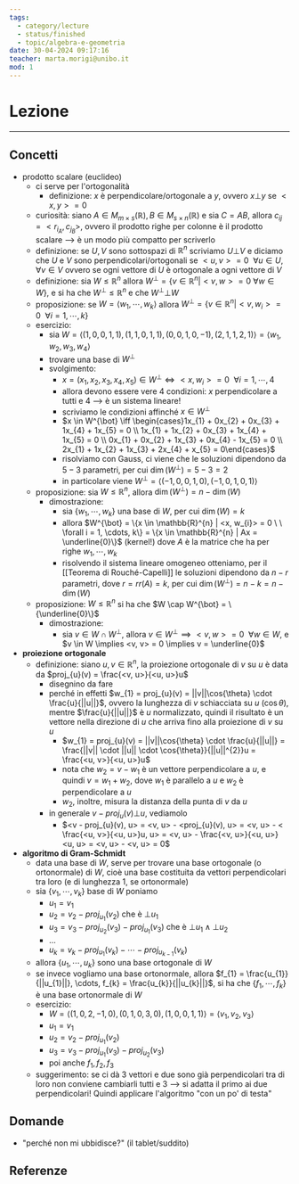 ```yaml
---
tags:
  - category/lecture
  - status/finished
  - topic/algebra-e-geometria
date: 30-04-2024 09:17:16
teacher: marta.morigi@unibo.it
mod: 1
---
```

# Lezione
---
## Concetti
- prodotto scalare (euclideo)
	- ci serve per l'ortogonalità
		- definizione: $x$ è perpendicolare/ortogonale a $y$, ovvero $x \bot y$ se $<x, y> = 0$
	- curiosità: siano $A \in M_{m \times s}(\mathbb{R}), B \in M_{s \times n}(\mathbb{R})$ e sia $C = AB$, allora $c_{ij} = <r_{{i}_{A}}, c_{{j}_{B}}>$, ovvero il prodotto righe per colonne è il prodotto scalare --> è un modo più compatto per scriverlo
	- definizione: se $U, V$ sono sottospazi di $\mathbb{R}^{n}$ scriviamo $U \bot V$ e diciamo che $U$ e $V$ sono perpendicolari/ortogonali se $<u, v> = 0 \ \ \forall u \in U, \forall v \in V$ ovvero se ogni vettore di $U$ è ortogonale a ogni vettore di $V$
	- definizione: sia $W \leq \mathbb{R}^{n}$ allora $W^{\bot} = \{v \in \mathbb{R}^{n} | <v, w> = 0 \ \forall w \in W\}$, e si ha che $W^{\bot} \leq \mathbb{R}^{n}$ e che $W^{\bot} \bot W$
	- proposizione: se $W = \langle w_{1}, \cdots, w_{k} \rangle$ allora $W^{\bot} = \{v \in \mathbb{R}^{n} | <v, w_{i}> = 0 \ \ \forall i = 1, \cdots, k\}$
	- esercizio:
		- sia $W = \langle (1, 0, 0, 1, 1), (1, 1, 0, 1, 1), (0, 0, 1, 0, -1), (2, 1, 1, 2, 1) \rangle = \langle w_{1}, w_{2}, w_{3}, w_{4} \rangle$
		- trovare una base di $W^{\bot}$
		- svolgimento:
			- $x = (x_{1}, x_{2}, x_{3}, x_{4}, x_{5}) \in W^{\bot} \iff <x, w_{i}> = 0 \ \ \forall i = 1, \cdots, 4$
			- allora devono essere vere 4 condizioni: $x$ perpendicolare a tutti e 4 --> è un sistema lineare!
			- scriviamo le condizioni affinché $x \in W^{\bot}$
			- $x \in W^{\bot} \iff \begin{cases}1x_{1} + 0x_{2} + 0x_{3} + 1x_{4} + 1x_{5} = 0 \\ 1x_{1} + 1x_{2} + 0x_{3} + 1x_{4} + 1x_{5} = 0 \\ 0x_{1} + 0x_{2} + 1x_{3} + 0x_{4} - 1x_{5} = 0 \\ 2x_{1} + 1x_{2} + 1x_{3} + 2x_{4} + x_{5} = 0\end{cases}$
			- risolviamo con Gauss, ci viene che le soluzioni dipendono da $5-3$ parametri, per cui $\dim(W^{\bot}) = 5-3 = 2$
			- in particolare viene $W^{\bot} = \langle (-1, 0, 0, 1, 0), (-1, 0, 1, 0, 1) \rangle$
	- proposizione: sia $W \leq \mathbb{R}^{n}$, allora $\dim(W^{\bot}) = n - \dim(W)$
		- dimostrazione:
			- sia $\{w_{1}, \cdots, w_{k}\}$ una base di $W$, per cui $\dim(W) = k$
			- allora $W^{\bot} = \{x \in \mathbb{R}^{n} | <x, w_{i}> = 0 \ \ \forall i = 1, \cdots, k\} = \{x \in \mathbb{R}^{n} | Ax = \underline{0}\}$ (kernel!) dove $A$ è la matrice che ha per righe $w_{1}, \cdots, w_{k}$
			- risolvendo il sistema lineare omogeneo otteniamo, per il [[Teorema di Rouché-Capelli]] le soluzioni dipendono da $n - r$ parametri, dove $r = rr(A) = k$, per cui $\dim(W^{\bot}) = n - k = n - \dim(W)$
	- proposizione: $W \leq \mathbb{R}^{n}$ si ha che $W \cap W^{\bot} = \{\underline{0}\}$
		- dimostrazione:
			- sia $v \in W \cap W^{\bot}$, allora $v \in W^{\bot} \implies <v, w> = 0 \ \ \forall w \in W$, e $v \in W \implies <v, v> = 0 \implies v = \underline{0}$
- **proiezione ortogonale**
	- definizione: siano $u, v \in \mathbb{R}^{n}$, la proiezione ortogonale di $v$ su $u$ è data da $proj_{u}(v) = \frac{<v, u>}{<u, u>}u$
		- disegnino da fare
		- perché in effetti $w_{1} = proj_{u}(v) = ||v||\cos{\theta} \cdot \frac{u}{||u||}$, ovvero la lunghezza di $v$ schiacciata su $u$ ($\cos{\theta}$), mentre $\frac{u}{||u||}$ è $u$ normalizzato, quindi il risultato è un vettore nella direzione di $u$ che arriva fino alla proiezione di $v$ su $u$
			- $w_{1} = proj_{u}(v) = ||v||\cos{\theta} \cdot \frac{u}{||u||} = \frac{||v|| \cdot ||u|| \cdot \cos{\theta}}{||u||^{2}}u = \frac{<u, v>}{<u, u>}u$
			- nota che $w_{2} = v - w_{1}$ è un vettore perpendicolare a $u$, e quindi $v = w_{1}+w_{2}$, dove $w_{1}$ è parallelo a $u$ e $w_{2}$ è perpendicolare a $u$
			- $w_{2}$, inoltre, misura la distanza della punta di $v$ da $u$
		- in generale $v - proj_{u}(v) \bot u$, vediamolo
			- $<v - proj_{u}(v), u> = <v, u> - <proj_{u}(v), u> = <v, u> - < \frac{<u, v>}{<u, u>}u, u> = <v, u> - \frac{<v, u>}{<u, u>} <u, u> = <v, u> - <v, u> = 0$
- **algoritmo di Gram-Schmidt**
	- data una base di $W$, serve per trovare una base ortogonale (o ortonormale) di $W$, cioè una base costituita da vettori perpendicolari tra loro (e di lunghezza 1, se ortonormale)
	- sia $\{v_{1}, \cdots, v_{k}\}$ base di $W$ poniamo
		- $u_{1} = v_{1}$
		- $u_{2} = v_{2} - proj_{u_{1}}(v_{2})$ che è $\bot u_{1}$
		- $u_{3} = v_{3} - proj_{u_{2}}(v_{3}) - proj_{u_{1}}(v_{3})$ che è $\bot u_{1} \land \bot u_{2}$
		- ...
		- $u_{k} = v_{k} - proj_{u_{1}}(v_{k}) - \cdots - proj_{u_{k-1}}(v_{k})$
	- allora $\{u_{1}, \cdots, u_{k}\}$ sono una base ortogonale di $W$
	- se invece vogliamo una base ortonormale, allora $f_{1} = \frac{u_{1}}{||u_{1}||}, \cdots, f_{k} = \frac{u_{k}}{||u_{k}||}$, si ha che $\{f_{1}, \cdots, f_{k}\}$ è una base ortonormale di $W$
	- esercizio:
		- $W = \langle (1, 0, 2, -1, 0), (0, 1, 0, 3, 0), (1, 0, 0, 1, 1) \rangle = \langle v_{1}, v_{2}, v_{3} \rangle$
		- $u_{1} = v_{1}$
		- $u_{2} = v_{2} - proj_{u_{1}}(v_{2})$
		- $u_{3} = v_{3} - proj_{u_{1}}(v_{3}) - proj_{u_{2}}(v_{3})$
		- poi anche $f_{1}, f_{2}, f_{3}$
	- suggerimento: se ci dà 3 vettori e due sono già perpendicolari tra di loro non conviene cambiarli tutti e 3 --> si adatta il primo ai due perpendicolari! Quindi applicare l'algoritmo "con un po' di testa"

## Domande
- "perché non mi ubbidisce?" (il tablet/suddito)

## Referenze
